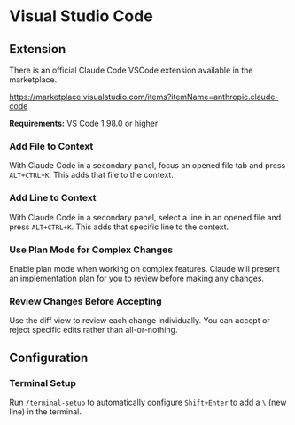 
# Visual Studio Code

## Extension

There is an official Claude Code VSCode extension available in the marketplace.

<https://marketplace.visualstudio.com/items?itemName=anthropic.claude-code>

**Requirements:** VS Code 1.98.0 or higher

### Add File to Context

With Claude Code in a secondary panel, focus an opened file tab and press `ALT+CTRL+K`. This adds that file to the context.

### Add Line to Context

With Claude Code in a secondary panel, select a line in an opened file and press `ALT+CTRL+K`. This adds that specific line to the context.

### Use Plan Mode for Complex Changes

Enable plan mode when working on complex features. Claude will present an implementation plan for you to review before making any changes.

### Review Changes Before Accepting

Use the diff view to review each change individually. You can accept or reject specific edits rather than all-or-nothing.

## Configuration

### Terminal Setup

Run `/terminal-setup` to automatically configure `Shift+Enter` to add a `\` (new line) in the terminal.
